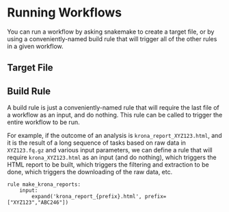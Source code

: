 # Running Workflows

You can run a workflow by asking
snakemake to create a target file,
or by using a conveniently-named 
build rule that will trigger all of the
other rules in a given workflow.

## Target File

## Build Rule

A build rule is just a conveniently-named
rule that will require the last file of 
a workflow as an input, and do nothing.
This rule can be called to trigger the 
entire workflow to be run.

For example, if the outcome of an analysis
is `krona_report_XYZ123.html`, and it is the result 
of a long sequence of tasks based on raw data
in `XYZ123.fq.gz` and various input parameters, 
we can define a rule that will require
`krona_XYZ123.html` as an input (and do
nothing), which triggers the HTML report
to be built, which triggers the filtering
and extraction to be done, which triggers
the downloading of the raw data, etc.

```
rule make_krona_reports: 
    input:
        expand('krona_report_{prefix}.html', prefix=["XYZ123","ABC246"])
```

